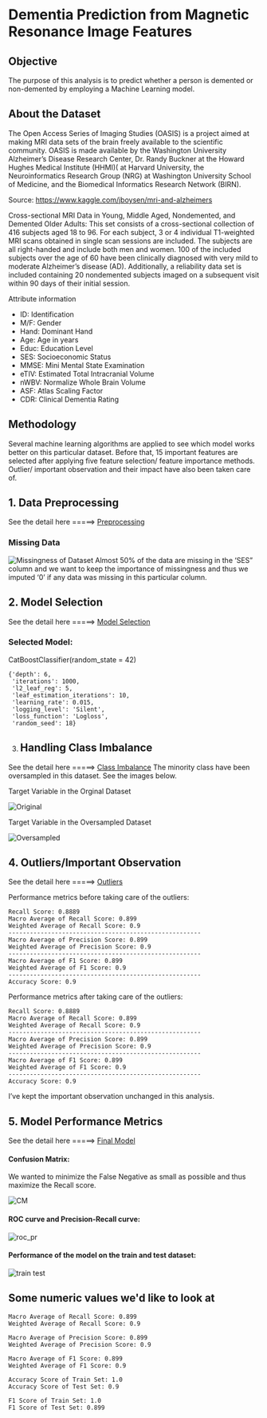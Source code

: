 # Dementia Prediction from Magnetic Resonance Image Features

## Objective
The purpose of this analysis is to predict whether a person is demented or non-demented by employing a Machine Learning model. 

## About the Dataset

The Open Access Series of Imaging Studies (OASIS) is a project aimed at making MRI data sets of the brain freely available to the scientific community. OASIS is made available by the Washington University Alzheimer’s Disease Research Center, Dr. Randy Buckner at the Howard Hughes Medical Institute (HHMI)( at Harvard University, the Neuroinformatics Research Group (NRG) at Washington University School of Medicine, and the Biomedical Informatics Research Network (BIRN).

Source: https://www.kaggle.com/jboysen/mri-and-alzheimers

Cross-sectional MRI Data in Young, Middle Aged, Nondemented, and Demented Older Adults: This set consists of a cross-sectional collection of 416 subjects aged 18 to 96. For each subject, 3 or 4 individual T1-weighted MRI scans obtained in single scan sessions are included. The subjects are all right-handed and include both men and women. 100 of the included subjects over the age of 60 have been clinically diagnosed with very mild to moderate Alzheimer’s disease (AD). Additionally, a reliability data set is included containing 20 nondemented subjects imaged on a subsequent visit within 90 days of their initial session.

Attribute information

+ ID: Identification
+ M/F: Gender
+ Hand: Dominant Hand
+ Age: Age in years
+ Educ: Education Level
+ SES: Socioeconomic Status
+ MMSE: Mini Mental State Examination
+ eTIV: Estimated Total Intracranial Volume
+ nWBV: Normalize Whole Brain Volume
+ ASF: Atlas Scaling Factor
+ CDR: Clinical Dementia Rating

## Methodology
Several machine learning algorithms are applied to see which model works better on this particular dataset. Before that, 15 important features are selected after applying five feature selection/ feature importance methods. Outlier/ important observation and their impact have also been taken care of.

## 1. Data Preprocessing
See the detail here =====> [Preprocessing]( https://github.com/SumaiaParveen/Binary-Classifier-Health-Condition/blob/main/Dementia%20Prediction/Cross-sectional%20MRI%20Data/Part1_crossdementia_Preprocessing.ipynb)

### Missing Data
![Missingness of Dataset]( https://github.com/SumaiaParveen/Binary-Classifier-Health-Condition/blob/main/Dementia%20Prediction/Cross-sectional%20MRI%20Data/images/missing.JPG)
Almost 50% of the data are missing in the ‘SES” column and we want to keep the importance of missingness and thus we imputed ‘0’ if any data was missing in this particular column.
## 2. Model Selection
See the detail here =====> [Model Selection]( https://github.com/SumaiaParveen/Binary-Classifier-Health-Condition/blob/main/Dementia%20Prediction/Cross-sectional%20MRI%20Data/Part2_crossdementia_Model_Selection.ipynb)

### Selected Model: 
CatBoostClassifier(random_state = 42)

```
{'depth': 6,
 'iterations': 1000,
 'l2_leaf_reg': 5,
 'leaf_estimation_iterations': 10,
 'learning_rate': 0.015,
 'logging_level': 'Silent',
 'loss_function': 'Logloss',
 'random_seed': 18}
```
3. ## Handling Class Imbalance 
See the detail here =====> [Class Imbalance]( https://github.com/SumaiaParveen/Binary-Classifier-Health-Condition/blob/main/Dementia%20Prediction/Cross-sectional%20MRI%20Data/Part3_crossdementia_Handling_Class_Imbalance.ipynb)
The minority class have been oversampled in this dataset. See the images below. 

Target Variable in the Orginal Dataset

![Original]( https://github.com/SumaiaParveen/Binary-Classifier-Health-Condition/blob/main/Dementia%20Prediction/Cross-sectional%20MRI%20Data/images/regular.JPG)

Target Variable in the Oversampled Dataset

![Oversampled]( https://github.com/SumaiaParveen/Binary-Classifier-Health-Condition/blob/main/Dementia%20Prediction/Cross-sectional%20MRI%20Data/images/oversampled.JPG)

## 4. Outliers/Important Observation

See the detail here =====> [Outliers]( https://github.com/SumaiaParveen/Binary-Classifier-Health-Condition/blob/main/Dementia%20Prediction/Cross-sectional%20MRI%20Data/Part4_crossdementia_Handling_Outliers.ipynb)

Performance metrics before taking care of the outliers:
```
Recall Score: 0.8889
Macro Average of Recall Score: 0.899
Weighted Average of Recall Score: 0.9
------------------------------------------------------
Macro Average of Precision Score: 0.899
Weighted Average of Precision Score: 0.9
------------------------------------------------------
Macro Average of F1 Score: 0.899
Weighted Average of F1 Score: 0.9
------------------------------------------------------
Accuracy Score: 0.9
```
Performance metrics after taking care of the outliers:
```
Recall Score: 0.8889
Macro Average of Recall Score: 0.899
Weighted Average of Recall Score: 0.9
------------------------------------------------------
Macro Average of Precision Score: 0.899
Weighted Average of Precision Score: 0.9
------------------------------------------------------
Macro Average of F1 Score: 0.899
Weighted Average of F1 Score: 0.9
------------------------------------------------------
Accuracy Score: 0.9
```
I’ve kept the important observation unchanged in this analysis.

## 5. Model Performance Metrics

See the detail here =====> [Final Model]( https://github.com/SumaiaParveen/Binary-Classifier-Health-Condition/blob/main/Dementia%20Prediction/Cross-sectional%20MRI%20Data/Part5_crossdementia_CatBoostClassifier-Final.ipynb)

#### Confusion Matrix: 

We wanted to minimize the False Negative as small as possible and thus maximize the Recall score.

![CM]( https://github.com/SumaiaParveen/Binary-Classifier-Health-Condition/blob/main/Dementia%20Prediction/Cross-sectional%20MRI%20Data/images/cm.JPG)

#### ROC curve and Precision-Recall curve: 

![roc_pr]( https://github.com/SumaiaParveen/Binary-Classifier-Health-Condition/blob/main/Dementia%20Prediction/Cross-sectional%20MRI%20Data/images/roc_pr.JPG)

#### Performance of the model on the train and test dataset:

![train test]( https://github.com/SumaiaParveen/Binary-Classifier-Health-Condition/blob/main/Dementia%20Prediction/Cross-sectional%20MRI%20Data/images/traintest.JPG)

## Some numeric values we'd like to look at

```
Macro Average of Recall Score: 0.899
Weighted Average of Recall Score: 0.9

Macro Average of Precision Score: 0.899
Weighted Average of Precision Score: 0.9

Macro Average of F1 Score: 0.899
Weighted Average of F1 Score: 0.9

Accuracy Score of Train Set: 1.0
Accuracy Score of Test Set: 0.9

F1 Score of Train Set: 1.0
F1 Score of Test Set: 0.899
```
